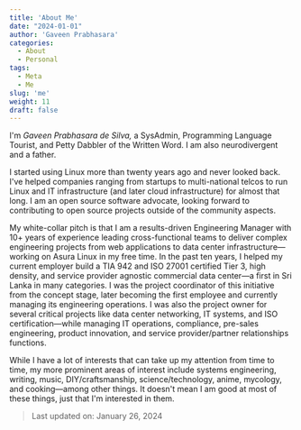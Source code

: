 ```yaml
---
title: 'About Me'
date: "2024-01-01"
author: 'Gaveen Prabhasara'
categories:
  - About
  - Personal
tags:
  - Meta
  - Me
slug: 'me'
weight: 11
draft: false
---
```


I'm *Gaveen Prabhasara de Silva,* a SysAdmin, Programming Language Tourist, and Petty Dabbler of the Written Word. I am also neurodivergent and a father.

I started using Linux more than twenty years ago and never looked back. I've helped companies ranging from startups to multi-national telcos to run Linux and IT infrastructure (and later cloud infrastructure) for almost that long. I am an open source software advocate, looking forward to contributing to open source projects outside of the community aspects. 

My white-collar pitch is that I am a results-driven Engineering Manager with 10+ years of experience leading cross-functional teams to deliver complex engineering projects from web applications to data center infrastructure—working on Asura Linux in my free time. In the past ten years, I helped my current employer build a TIA 942 and ISO 27001 certified Tier 3, high density, and service provider agnostic commercial data center—a first in Sri Lanka in many categories. I was the project coordinator of this initiative from the concept stage, later becoming the first employee and currently managing its engineering operations. I was also the project owner for several critical projects like data center networking, IT systems, and ISO certification—while managing IT operations, compliance, pre-sales engineering, product innovation, and service provider/partner relationships functions.

While I have a lot of interests that can take up my attention from time to time, my more prominent areas of interest include systems engineering, writing, music, DIY/craftsmanship, science/technology, anime, mycology, and cooking—among other things. It doesn't mean I am good at most of these things, just that I'm interested in them.

> Last updated on: January 26, 2024